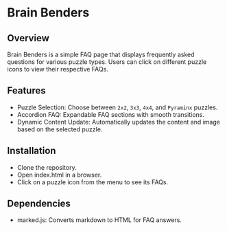 # Brain Benders

## Overview

Brain Benders is a simple FAQ page that displays frequently asked questions for various puzzle types. Users can click on different puzzle icons to view their respective FAQs.

## Features

- Puzzle Selection: Choose between `2x2`, `3x3`, `4x4`, and `Pyraminx` puzzles.
- Accordion FAQ: Expandable FAQ sections with smooth transitions.
- Dynamic Content Update: Automatically updates the content and image based on the selected puzzle.

## Installation

- Clone the repository.
- Open index.html in a browser.
- Click on a puzzle icon from the menu to see its FAQs.

## Dependencies

- marked.js: Converts markdown to HTML for FAQ answers.
